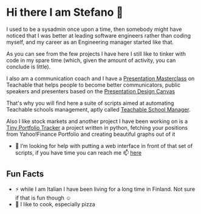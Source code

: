 # Hi there I am Stefano 👋

I used to be a sysadmin once upon a time, then somebody might have noticed that I was better at leading software engineers rather than coding myself, and my career as an Engineering manager started like that.

As you can see from the few projects I have here I still like to tinker with code in my spare time (which, given the amount of activity, you can conclude is little).

I also am a communication coach and I have a [Presentation Masterclass](https://britemind.teachable.com/p/masterclass) on Teachable that helps people to become better communicators, public speakers and presenters based on the [Presentation Design Canvas](https://presentationdesigncanvas.com/)

That's why you will find here a suite of scripts aimed at automating Teachable schools management, aptly called [Teachable School Manager](https://github.com/stezz/teachable-scripts).

Also I like stock markets and another project I have been working on is a [Tiny Portfolio Tracker](https://github.com/stezz/tinyportfoliotracker)  a project written in python, fetching your positions from Yahoo!Finance Portfolio and creating beautiful graphs out of it

- 🤔 I’m looking for help with putting a web interface in front of that set of scripts, if you have time you can reach me  📫 [here](mailto:stefano.mosconi@gmail.com)

## Fun Facts
- ⚡ while I am Italian I have been living for a long time in Finland. Not sure if that is fun though ☺️
- 🍕 I like to cook, especially pizza

<!--
**stezz/stezz** is a ✨ _special_ ✨ repository because its `README.md` (this file) appears on your GitHub profile.

Here are some ideas to get you started:

- 🔭 I’m currently working on ...
- 🌱 I’m currently learning ...
- 👯 I’m looking to collaborate on ...
- 🤔 I’m looking for help with ...
- 💬 Ask me about ...
- 📫 How to reach me: ...
- 😄 Pronouns: ...
- ⚡ Fun fact: ...
-->
